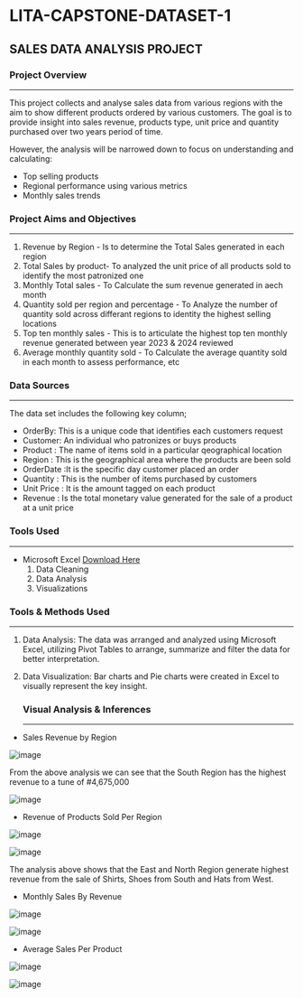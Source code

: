 # LITA-CAPSTONE-DATASET-1

## SALES DATA ANALYSIS PROJECT


### Project Overview
---

This project collects and analyse sales data from various regions with the aim to show different products ordered by various customers.
The goal is to provide insight into sales revenue, products type, unit price and quantity purchased over two years period of time.

However, the analysis will be narrowed down to focus on understanding and calculating:

- Top selling products
- Regional performance using various metrics
- Monthly sales trends

### Project Aims and Objectives
---

1. Revenue by Region - Is to determine the Total Sales generated in each region
2. Total Sales by product- To analyzed the unit price of all products sold to identify the most patronized one
3. Monthly Total sales - To Calculate the sum revenue generated in aech month
4. Quantity sold per region and percentage - To Analyze the number of quantity sold across differant regions to identity the highest selling locations
5. Top ten monthly sales - This is to articulate the highest top ten monthly revenue generated between year 2023 & 2024 reviewed
6. Average monthly quantity sold - To Calculate the average quantity sold in each month to assess performance, etc

### Data Sources
 ---
 
 The data set includes the following key column;
 
- OrderBy: This is a unique code that identifies each customers request
-  Customer: An individual who patronizes or buys products
-  Product : The name of items sold in a particular qeographical location
-  Region :  This is the geographical area where the products are been sold
-  OrderDate :It is the specific day customer placed an order
-  Quantity : This is the number of items purchased by customers
-  Unit Price : It is the amount tagged on each product
-  Revenue : Is the total monetary value generated for the sale of a product at a unit price

### Tools Used
---

- Microsoft Excel [Download Here](https://www.microsoft.com)
  1. Data Cleaning
  2. Data Analysis
  3. Visualizations
  
 ### Tools & Methods Used
 ---

  1. Data Analysis: The data was arranged and analyzed using Microsoft Excel, utilizing Pivot Tables to arrange, summarize and filter the data for better interpretation.
  2. Data Visualization: Bar charts and Pie charts were created in Excel to visually represent the key insight.


     ### Visual Analysis & Inferences
     ---

 - Sales Revenue by Region



![image](https://github.com/user-attachments/assets/9dee7052-d061-4f05-a0d2-da2667c4f22a)



From the above analysis we can see that the South Region has the highest revenue to a tune of #4,675,000  


  
  ![image](https://github.com/user-attachments/assets/86018c3b-2f43-4226-a8fe-00cd7d049f0a)







- Revenue of Products Sold Per Region



 
![image](https://github.com/user-attachments/assets/56504f41-e3d8-42aa-8573-a3959fc6de9e)





![image](https://github.com/user-attachments/assets/23ee496f-b1b4-4fea-a053-983e17a3e038)



The analysis above shows that the East and North Region generate highest revenue from the sale of Shirts, Shoes from South and Hats from West.  


- Monthly Sales By Revenue



![image](https://github.com/user-attachments/assets/83410df9-9b64-45c5-9446-4ee18e120ff1)





![image](https://github.com/user-attachments/assets/3e5d49cc-e524-49b4-a810-c0d37477d577)




- Average Sales Per Product



![image](https://github.com/user-attachments/assets/029d1419-46c5-4a4f-bce4-11c5d6a20cfc)





  ![image](https://github.com/user-attachments/assets/16a50ea5-bcb8-4412-940c-9084aba404b3)

  ### 
